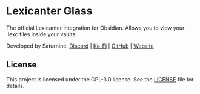 # Lexicanter Glass

The official Lexicanter integration for Obsidian. Allows you to view your .lexc files inside your vaults.

Developed by Saturnine.
[Discord](https://discord.gg/uDk2XDhh8K) | [Ko-Fi](https://ko-fi.com/saturnine_softworks) | [GitHub](https://github.com/saturnine-softworks/) | [Website](https://saturnine.xyz)

## License

This project is licensed under the GPL-3.0 license. See the [LICENSE](LICENSE) file for details.